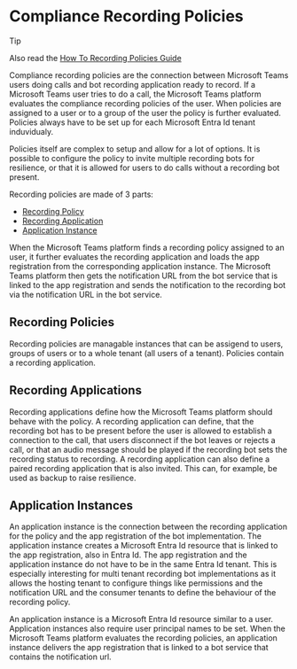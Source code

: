 # Compliance Recording Policies

> [!TIP]  
> Also read the [How To Recording Policies Guide](../guides/policy.md)

Compliance recording policies are the connection between Microsoft Teams users doing calls and bot
recording application ready to record. If a Microsoft Teams user tries to do a call, the Microsoft
Teams platform evaluates the compliance recording policies of the user. When policies are assigned
to a user or to a group of the user the policy is further evaluated. Policies always have to be set
up for each Microsoft Entra Id tenant induvidualy.

Policies itself are complex to setup and allow for a lot of options. It is possible to configure
the policy to invite multiple recording bots for resilience, or that it is allowed for users to do
calls without a recording bot present.

Recording policies are made of 3 parts:

- [Recording Policy](#recording-policies)
- [Recording Application](#recording-applications)
- [Application Instance](#application-instances)

When the Microsoft Teams platform finds a recording policy assigned to an user, it further
evaluates the recording application and loads the app registration from the corresponding
application instance. The Microsoft Teams platform then gets the notification URL from the bot
service that is linked to the app registration and sends the notification to the recording bot via
the notification URL in the bot service.

## Recording Policies

Recording policies are managable instances that can be assigend to users, groups of users or to a
whole tenant (all users of a tenant). Policies contain a recording application.

## Recording Applications

Recording applications define how the Microsoft Teams platform should behave with the policy. A
recording application can define, that the recording bot has to be present before the user is
allowed to establish a connection to the call, that users disconnect if the bot leaves or rejects a
call, or that an audio message should be played if the recording bot sets the recording status to
recording. A recording application can also define a paired recording application that is also
invited. This can, for example, be used as backup to raise resilience.

## Application Instances

An application instance is the connection between the recording application for the policy and the
app registration of the bot implementation. The application instance creates a Microsoft Entra Id
resource that is linked to the app registration, also in Entra Id. The app registration and the
application instance do not have to be in the same Entra Id tenant. This is especially interesting
for multi tenant recording bot implementations as it allows the hosting tenant to configure things
like permissions and the notification URL and the consumer tenants to define the behaviour of the
recording policy.

An application instance is a Microsoft Entra Id resource similar to a user. Application instances
also require user principal names to be set. When the Microsoft Teams platform evaluates the
recording policies, an application instance delivers the app registration that is linked to a bot
service that contains the notification url.
